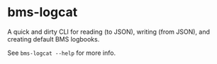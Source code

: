 # bms-logcat

A quick and dirty CLI for reading (to JSON), writing (from JSON), and creating default BMS logbooks.

See `bms-logcat --help` for more info.
